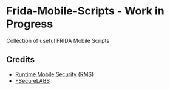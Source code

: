 # Frida-Mobile-Scripts - Work in Progress
Collection of useful FRIDA Mobile Scripts

## Credits 
* [Runtime Mobile Security (RMS)](https://github.com/m0bilesecurity/RMS-Runtime-Mobile-Security)
* [FSecureLABS](https://github.com/FSecureLABS/android-keystore-audit)